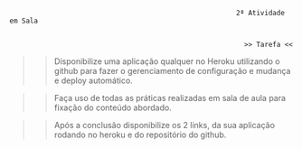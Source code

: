                                                            2ª Atividade em Sala

                                                              
                                                              >> Tarefa <<

>> Disponibilize uma aplicação qualquer no Heroku utilizando o github para fazer o gerenciamento de configuração e mudança e deploy automático.

>> Faça uso de todas as práticas realizadas em sala de aula para fixação do conteúdo abordado.

>> Após a conclusão disponibilize os 2 links, da sua aplicação rodando no heroku e do repositório do github.
